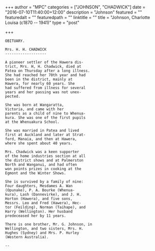 +++
author = "MPC"
categories = ["JOHNSON", "CHADWICK"]
date = "2016-07-10T11:40:00+12:00"
description = "Johnson"
featured = ""
featuredalt = ""
featuredpath = ""
linktitle = ""
title = "Johnson, Charlotte Louisa (c1870 -- 1941)"
type = "post"

+++

    OBITUARY.

    Mrs. H. H. CHADWICK
    -------------------

    A pioneer settler of the Hawera dis-
    trict, Mrs. H, H. Chadwick, died at
    Patea on Thursday after a long illness.
    She had reached her 70th year and had
    been in the district, mainly at
    Hawera, for nearly 60 years. She
    had suffered from illness for several
    years and her passing was not unex-
    pected.

    She was born at Wangaratta,
    Victoria, and came with her
    parents as a child of nine to Whenua-
    kura. She was one of the first pupils
    at the Whenuakura School.

    She was married in Patea and lived
    first at Auckland and later at Strat-
    ford, Manaia, and then at Hawera,
    where she spent about 40 years.

    Mrs. Chadwick was a keen supporter
    of the home industries section at all
    the district shows and at Palmerston
    North and Wanganui, and had often
    won points prizes in cooking at the
    Egmont and the Winter Shows.

    She is survived by a family of nine:
    Four daughters, Mesdames A. Wan
    (Opunake), P. A. Bourke (Whenua-
    kura), Lash (Dannevirke), and J. H.
    Horton (Hawera), and five sons,
    Messrs. Leo and Fred (Hawera), Hec-
    tor (Feilding), Norman (Taihape), and
    Harry (Wellington). Her husband
    predeceased her by 11 years.

    There is one brother, Mr. G. Johnson, in
    Wellington, and two sisters, Mrs. H.
    Hughes (Sydney) and Mrs. P. Hurley
    (Western Australia).

    -- 
